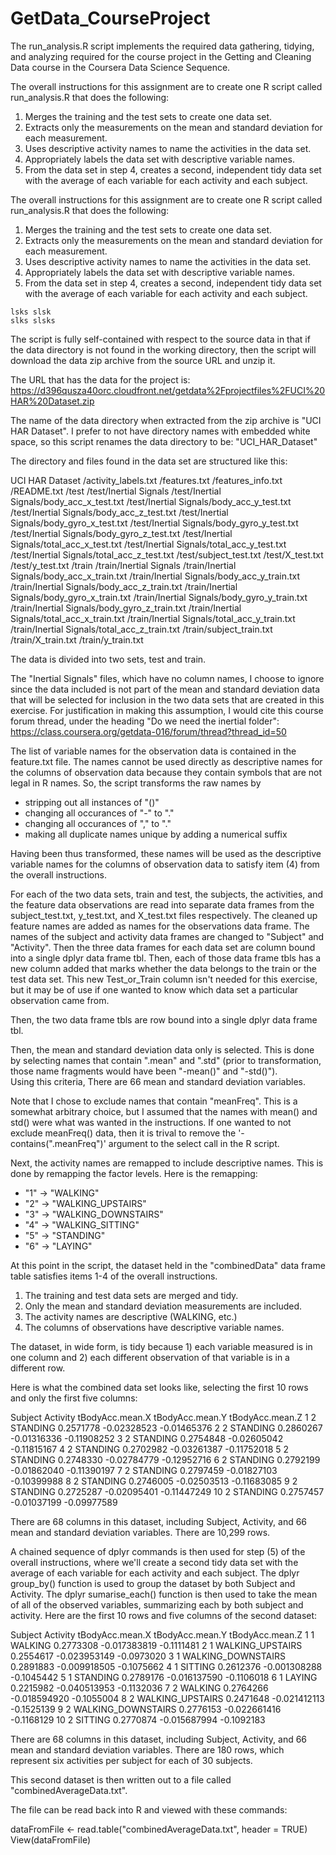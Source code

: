 GetData_CourseProject
=====================

The run_analysis.R script implements the required data gathering, tidying,
and analyzing required for the course project in the Getting and Cleaning
Data course in the Coursera Data Science Sequence.

The overall instructions for this assignment are to create one R script 
called run_analysis.R that does the following:
<ol>
<li>Merges the training and the test sets to create one data set. </li>
<li>Extracts only the measurements on the mean and standard deviation 
for each measurement. </li>
<li>Uses descriptive activity names to name the activities in the data
set.</li>
<li>Appropriately labels the data set with descriptive variable names. </li>
<li>From the data set in step 4, creates a second, independent tidy data 
set with the average of each variable for each activity and each
subject. </li>
</ol>

The overall instructions for this assignment are to create one R script 
called run_analysis.R that does the following:

1. Merges the training and the test sets to create one data set. 
2. Extracts only the measurements on the mean and standard deviation 
for each measurement. 
3. Uses descriptive activity names to name the activities in the data
set.
4. Appropriately labels the data set with descriptive variable names. 
5. From the data set in step 4, creates a second, independent tidy data 
set with the average of each variable for each activity and each
subject. 

```
lsks slsk
slks slsks
```

The script is fully self-contained with respect to the source data in that if
the data directory is not found in the working directory, then the script will
download the data zip archive from the source URL and unzip it.

The URL that has the data for the project is:
https://d396qusza40orc.cloudfront.net/getdata%2Fprojectfiles%2FUCI%20HAR%20Dataset.zip 

The name of the data directory when extracted from the zip archive is "UCI
HAR Dataset".  I prefer to not have directory names with embedded white
space, so this script renames the data directory to be: "UCI_HAR_Dataset"

The directory and files found in the data set are structured like this:

UCI HAR Dataset
	/activity_labels.txt
	/features.txt
	/features_info.txt
	/README.txt
	/test
	/test/Inertial Signals
	/test/Inertial Signals/body_acc_x_test.txt
	/test/Inertial Signals/body_acc_y_test.txt
	/test/Inertial Signals/body_acc_z_test.txt
	/test/Inertial Signals/body_gyro_x_test.txt
	/test/Inertial Signals/body_gyro_y_test.txt
	/test/Inertial Signals/body_gyro_z_test.txt
	/test/Inertial Signals/total_acc_x_test.txt
	/test/Inertial Signals/total_acc_y_test.txt
	/test/Inertial Signals/total_acc_z_test.txt
	/test/subject_test.txt
	/test/X_test.txt
	/test/y_test.txt
	/train
	/train/Inertial Signals
	/train/Inertial Signals/body_acc_x_train.txt
	/train/Inertial Signals/body_acc_y_train.txt
	/train/Inertial Signals/body_acc_z_train.txt
	/train/Inertial Signals/body_gyro_x_train.txt
	/train/Inertial Signals/body_gyro_y_train.txt
	/train/Inertial Signals/body_gyro_z_train.txt
	/train/Inertial Signals/total_acc_x_train.txt
	/train/Inertial Signals/total_acc_y_train.txt
	/train/Inertial Signals/total_acc_z_train.txt
	/train/subject_train.txt
	/train/X_train.txt
	/train/y_train.txt


The data is divided into two sets, test and train.

The "Inertial Signals" files, which have no column names, I choose to ignore
since the data included is not part of the mean and standard deviation data
that will be selected for inclusion in the two data sets that are created in
this exercise.  For justification in making this assumption, I would cite
this course forum thread, under the heading "Do we need the inertial
folder":
https://class.coursera.org/getdata-016/forum/thread?thread_id=50

The list of variable names for the observation data is contained in the
feature.txt file. The names cannot be used directly as descriptive names for
the columns of observation data because they contain symbols that are not
legal in R names. So, the script transforms the raw names by

   - stripping out all instances of "()"
   - changing all occurances of "-" to "."
   - changing all occurances of "," to "."
   - making all duplicate names unique by adding a numerical suffix

Having been thus transformed, these names will be used as the descriptive
variable names for the columns of observation data to satisfy item (4) from
the overall instructions.

For each of the two data sets, train and test, the subjects, the
activities, and the feature data observations are read into separate data
frames from the subject_test.txt, y_test.txt, and X_test.txt files
respectively.  The cleaned up feature names are added as names for the
observations data frame.  The names of the subject and activity data frames
are changed to "Subject" and "Activity".  Then the three data frames for each
data set are column bound into a single dplyr data frame tbl.  Then, each of
those data frame tbls has a new column added that marks whether the data
belongs to the train or the test data set.  This new Test_or_Train column
isn't needed for this exercise, but it may be of use if one wanted to know
which data set a particular observation came from.

Then, the two data frame tbls are row bound into a single dplyr data frame
tbl.

Then, the mean and standard deviation data only is selected. This is done by
selecting names that contain ".mean" and ".std" (prior to transformation,
those name fragments would have been "-mean()" and "-std()").  
Using this criteria, There are 66 mean and standard deviation variables.

Note that I chose to exclude names that contain "meanFreq".  This is a
somewhat arbitrary choice, but I assumed that the names with mean() and std()
were what was wanted in the instructions.  If one wanted to not exclude
meanFreq() data, then it is trival to remove the '-contains(".meanFreq")'
argument to the select call in the R script.  

Next, the activity names are remapped to include descriptive names.  This is
done by remapping the factor levels.  Here is the remapping:

* "1" -> "WALKING"
* "2" -> "WALKING_UPSTAIRS"
* "3" -> "WALKING_DOWNSTAIRS"
* "4" -> "WALKING_SITTING"
* "5" -> "STANDING"
* "6" -> "LAYING"

At this point in the script, the dataset held in the "combinedData" data 
frame table satisfies items 1-4 of the overall instructions.
<ol>
<li>The training and test data sets are merged and tidy.
<li>Only the mean and standard deviation measurements are included.
<li>The activity names are descriptive (WALKING, etc.)
<li>The columns of observations have descriptive variable names.
</ol>

The dataset, in wide form, is tidy because 1) each variable measured is in
one column and 2) each different observation of that variable is in a
different row.

Here is what the combined data set looks like, selecting the first 10 rows
and only the first five columns:

   Subject Activity tBodyAcc.mean.X tBodyAcc.mean.Y tBodyAcc.mean.Z
1        2 STANDING       0.2571778     -0.02328523     -0.01465376
2        2 STANDING       0.2860267     -0.01316336     -0.11908252
3        2 STANDING       0.2754848     -0.02605042     -0.11815167
4        2 STANDING       0.2702982     -0.03261387     -0.11752018
5        2 STANDING       0.2748330     -0.02784779     -0.12952716
6        2 STANDING       0.2792199     -0.01862040     -0.11390197
7        2 STANDING       0.2797459     -0.01827103     -0.10399988
8        2 STANDING       0.2746005     -0.02503513     -0.11683085
9        2 STANDING       0.2725287     -0.02095401     -0.11447249
10       2 STANDING       0.2757457     -0.01037199     -0.09977589

There are 68 columns in this dataset, including Subject, Activity, and 66
mean and standard deviation variables.  There are 10,299 rows.

A chained sequence of dplyr commands is then used for step (5) of the overall
instructions, where we'll create a second tidy data set with the average of
each variable for each activity and each subject.  The dplyr group_by()
function is used to group the dataset by both Subject and Activity.  The
dplyr sumarise_each() function is then used to take the mean of all of the
observed variables, summarizing each by both subject and activity.  Here are
the first 10 rows and five columns of the second dataset:

   Subject           Activity tBodyAcc.mean.X tBodyAcc.mean.Y tBodyAcc.mean.Z
1        1            WALKING       0.2773308    -0.017383819      -0.1111481
2        1   WALKING_UPSTAIRS       0.2554617    -0.023953149      -0.0973020
3        1 WALKING_DOWNSTAIRS       0.2891883    -0.009918505      -0.1075662
4        1            SITTING       0.2612376    -0.001308288      -0.1045442
5        1           STANDING       0.2789176    -0.016137590      -0.1106018
6        1             LAYING       0.2215982    -0.040513953      -0.1132036
7        2            WALKING       0.2764266    -0.018594920      -0.1055004
8        2   WALKING_UPSTAIRS       0.2471648    -0.021412113      -0.1525139
9        2 WALKING_DOWNSTAIRS       0.2776153    -0.022661416      -0.1168129
10       2            SITTING       0.2770874    -0.015687994      -0.1092183

There are 68 columns in this dataset, including Subject, Activity, and 66
mean and standard deviation variables.  There are 180 rows, which represent
six activities per subject for each of 30 subjects.

This second dataset is then written out to a file called
"combinedAverageData.txt".

The file can be read back into R and viewed with these commands:

dataFromFile <- read.table("combinedAverageData.txt", header = TRUE)
View(dataFromFile)
